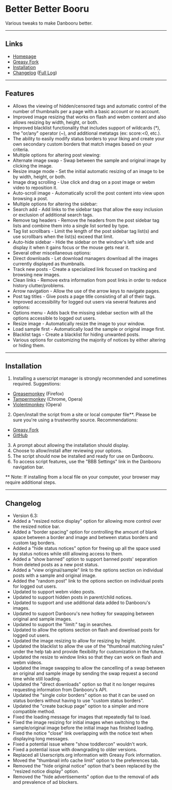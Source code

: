 Better Better Booru
===================
Various tweaks to make Danbooru better.
 
---
Links
-----
* [Homepage](https://github.com/pseudonymous/better-better-booru)
* [Greasy Fork](https://greasyfork.org/scripts/3575-better-better-booru)
* [Installation](#installation)
* [Changelog](#changelog) ([Full Log](https://github.com/pseudonymous/better-better-booru/blob/master/changelog.md))
 
---
Features<a name="features"></a>
--------
* Allows the viewing of hidden/censored tags and automatic control of the number of thumbnails per a page with a basic account or no account.
* Improved image resizing that works on flash and webm content and also allows resizing by width, height, or both.
* Improved blacklist functionality that includes support of wildcards (*), the "or/any" operator (~), and additional metatags (ex: score:&lt;0, etc.).
* The ability to easily modify status borders to your liking and create your own secondary custom borders that match images based on your criteria.
* Multiple options for altering post viewing:
 * Alternate image swap - Swap between the sample and original image by clicking the image.
 * Resize image mode - Set the initial automatic resizing of an image to be by width, height, or both.
 * Image drag scrolling - Use click and drag on a post image or webm video to reposition it.
 * Auto-scroll image - Automatically scroll the post content into view upon browsing a post.
* Multiple options for altering the sidebar:
 * Search add - Add links to the sidebar tags that allow the easy inclusion or exclusion of additional search tags.
 * Remove tag headers - Remove the headers from the post sidebar tag lists and combine them into a single list sorted by type.
 * Tag list scrollbars - Limit the length of the post sidebar tag list(s) and use scrollbars when the list(s) exceed that limit.
 * Auto-hide sidebar - Hide the sidebar on the window's left side and display it when it gains focus or the mouse gets near it.
* Several other miscellaneous options:
 * Direct downloads - Let download managers download all the images currently displayed as thumbnails.
 * Track new posts - Create a specialized link focused on tracking and browsing new images.
 * Clean links - Remove extra information from post links in order to reduce history clutter/problems.
 * Arrow navigation - Allow the use of the arrow keys to navigate pages.
 * Post tag titles - Give posts a page title consisting of all of their tags.
* Improved accessibility for logged out users via several features and options:
 * Options menu - Adds back the missing sidebar section with all the options accessible to logged out users.
 * Resize image - Automatically resize the image to your window.
 * Load sample first - Automatically load the sample or original image first.
 * Blacklist tags - Create a blacklist for hiding unwanted posts.
* Various options for customizing the majority of notices by either altering or hiding them.
 
---
Installation<a name="installation"></a>
---------------
1. Installing a userscript manager is strongly recommended and sometimes required. Suggestions:
 * [Greasemonkey](https://addons.mozilla.org/en-US/firefox/addon/greasemonkey/) (Firefox)
 * [Tampermonkey](http://tampermonkey.net/) (Chrome, Opera)
 * [Violentmonkey](https://addons.opera.com/extensions/details/violent-monkey/) (Opera)
2. Open/install the script from a site or local computer file**. Please be sure you're using a trustworthy source. Recommendations:
 * [Greasy Fork](https://greasyfork.org/scripts/3575-better-better-booru)
 * [GitHub](https://github.com/pseudonymous/better-better-booru)
3. A prompt about allowing the installation should display.
4. Choose to allow/install after reviewing your options.
5. The script should now be installed and ready for use on Danbooru.
6. To access script features, use the "BBB Settings" link in the Danbooru navigation bar.
 
** Note: If installing from a local file on your computer, your browser may require additional steps.
 
---
Changelog<a name="changelog"></a>
----------
* Version 6.3:
 * Added a "resized notice display" option for allowing more control over the resized notice bar.
 * Added a "border spacing" option for controlling the amount of blank space between a border and image and between status borders and custom tag borders.
 * Added a "hide status notices" option for freeing up all the space used by status notices while still allowing access to them.
 * Added a "show banned" option to support banned posts' separation from deleted posts as a new post status.
 * Added a "view original/sample" link to the options section on individual posts with a sample and original image.
 * Added the "random post" link to the options section on individual posts for logged out users.
 * Updated to support webm video posts.
 * Updated to support hidden posts in parent/child notices.
 * Updated to support and use additional data added to Danbooru's images.
 * Updated to support Danbooru's new hotkey for swapping between original and sample images.
 * Updated to support the "limit:" tag in searches.
 * Updated to allow the options section on flash and download posts for logged out users.
 * Updated the image resizing to allow for resizing by height.
 * Updated the blacklist to allow the use of the "thumbnail matching rules" under the help tab and provide flexibility for customization in the future.
 * Updated the resize to window links so that they can work on flash and webm videos.
 * Updated the image swapping to allow the cancelling of a swap between an original and sample image by sending the swap request a second time while still loading.
 * Updated the "direct downloads" option so that it no longer requires requesting information from Danbooru's API.
 * Updated the "single color borders" option so that it can be used on status borders without having to use "custom status borders".
 * Updated the "create backup page" option to a simpler and more compatible method.
 * Fixed the loading message for images that repeatedly fail to load.
 * Fixed the image resizing for initial images when switching to the sample/original image before the initial image has finished loading.
 * Fixed the notice "close" link overlapping with the notice text when displaying long messages.
 * Fixed a potential issue where "show toddlercon" wouldn't work.
 * Fixed a potential issue with downgrading to older versions.
 * Replaced all Userscripts.org information with Greasy Fork information.
 * Moved the "thumbnail info cache limit" option to the preferences tab.
 * Removed the "hide original notice" option that's been replaced by the "resized notice display" option.
 * Removed the "hide advertisements" option due to the removal of ads and prevalence of ad blockers.

